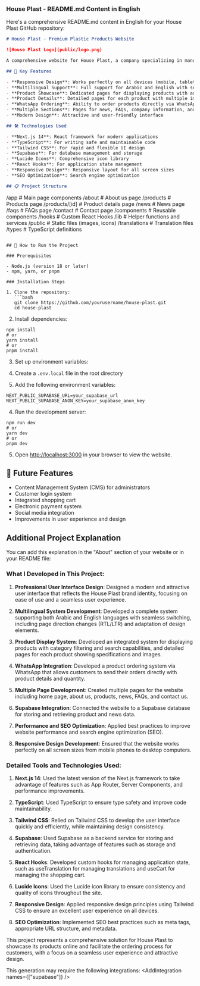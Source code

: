 
### House Plast - README.md Content in English

Here's a comprehensive README.md content in English for your House Plast GitHub repository:

```markdown
# House Plast - Premium Plastic Products Website

![House Plast Logo](public/logo.png)

A comprehensive website for House Plast, a company specializing in manufacturing and selling high-quality plastic products. The website provides an easy-to-use interface for customers to browse products and order them via WhatsApp.

## 🚀 Key Features

- **Responsive Design**: Works perfectly on all devices (mobile, tablet, desktop)
- **Multilingual Support**: Full support for Arabic and English with seamless switching
- **Product Showcase**: Dedicated pages for displaying products with advanced filtering and search
- **Product Details**: Detailed pages for each product with multiple images and specifications
- **WhatsApp Ordering**: Ability to order products directly via WhatsApp
- **Multiple Sections**: Pages for news, FAQs, company information, and contact
- **Modern Design**: Attractive and user-friendly interface

## 🛠️ Technologies Used

- **Next.js 14**: React framework for modern applications
- **TypeScript**: For writing safe and maintainable code
- **Tailwind CSS**: For rapid and flexible UI design
- **Supabase**: For database management and storage
- **Lucide Icons**: Comprehensive icon library
- **React Hooks**: For application state management
- **Responsive Design**: Responsive layout for all screen sizes
- **SEO Optimization**: Search engine optimization

## 📋 Project Structure

```

/app                   # Main page components
/about               # About us page
/products            # Products page
/products/[id]       # Product details page
/news                # News page
/faqs                # FAQs page
/contact             # Contact page
/components            # Reusable components
/hooks                 # Custom React Hooks
/lib                   # Helper functions and services
/public                # Static files (images, icons)
/translations          # Translation files
/types                 # TypeScript definitions

```plaintext

## 🚀 How to Run the Project

### Prerequisites

- Node.js (version 18 or later)
- npm, yarn, or pnpm

### Installation Steps

1. Clone the repository:
   ```bash
   git clone https://github.com/yourusername/house-plast.git
   cd house-plast
```

2. Install dependencies:

```shellscript
npm install
# or
yarn install
# or
pnpm install
```


3. Set up environment variables:

1. Create a `.env.local` file in the root directory
2. Add the following environment variables:

```plaintext
NEXT_PUBLIC_SUPABASE_URL=your_supabase_url
NEXT_PUBLIC_SUPABASE_ANON_KEY=your_supabase_anon_key
```





4. Run the development server:

```shellscript
npm run dev
# or
yarn dev
# or
pnpm dev
```


5. Open [http://localhost:3000](http://localhost:3000) in your browser to view the website.


## 📱 Future Features

- Content Management System (CMS) for administrators
- Customer login system
- Integrated shopping cart
- Electronic payment system
- Social media integration
- Improvements in user experience and design
## Additional Project Explanation

You can add this explanation in the "About" section of your website or in your README file:

### What I Developed in This Project:

1. **Professional User Interface Design**: Designed a modern and attractive user interface that reflects the House Plast brand identity, focusing on ease of use and a seamless user experience.

2. **Multilingual System Development**: Developed a complete system supporting both Arabic and English languages with seamless switching, including page direction changes (RTL/LTR) and adaptation of design elements.

3. **Product Display System**: Developed an integrated system for displaying products with category filtering and search capabilities, and detailed pages for each product showing specifications and images.

4. **WhatsApp Integration**: Developed a product ordering system via WhatsApp that allows customers to send their orders directly with product details and quantity.

5. **Multiple Page Development**: Created multiple pages for the website including home page, about us, products, news, FAQs, and contact us.

6. **Supabase Integration**: Connected the website to a Supabase database for storing and retrieving product and news data.

7. **Performance and SEO Optimization**: Applied best practices to improve website performance and search engine optimization (SEO).

8. **Responsive Design Development**: Ensured that the website works perfectly on all screen sizes from mobile phones to desktop computers.

### Detailed Tools and Technologies Used:

1. **Next.js 14**: Used the latest version of the Next.js framework to take advantage of features such as App Router, Server Components, and performance improvements.

2. **TypeScript**: Used TypeScript to ensure type safety and improve code maintainability.

3. **Tailwind CSS**: Relied on Tailwind CSS to develop the user interface quickly and efficiently, while maintaining design consistency.

4. **Supabase**: Used Supabase as a backend service for storing and retrieving data, taking advantage of features such as storage and authentication.

5. **React Hooks**: Developed custom hooks for managing application state, such as useTranslation for managing translations and useCart for managing the shopping cart.

6. **Lucide Icons**: Used the Lucide icon library to ensure consistency and quality of icons throughout the site.

7. **Responsive Design**: Applied responsive design principles using Tailwind CSS to ensure an excellent user experience on all devices.

8. **SEO Optimization**: Implemented SEO best practices such as meta tags, appropriate URL structure, and metadata.

This project represents a comprehensive solution for House Plast to showcase its products online and facilitate the ordering process for customers, with a focus on a seamless user experience and attractive design.

<Actions>
  <Action name="Add project screenshots" description="Add website images to the README file to illustrate the design" />
  <Action name="Create CONTRIBUTING.md file" description="Create a guidelines file for project contributors" />
  <Action name="Add status badges" description="Add badges such as build status and version in README" />
  <Action name="Create project Wiki" description="Create a Wiki on GitHub for more detailed project documentation" />
  <Action name="Add LICENSE file" description="Add a license file to the project" />
</Actions>


This generation may require the following integrations: 
<AddIntegration names={["supabase"]} />

